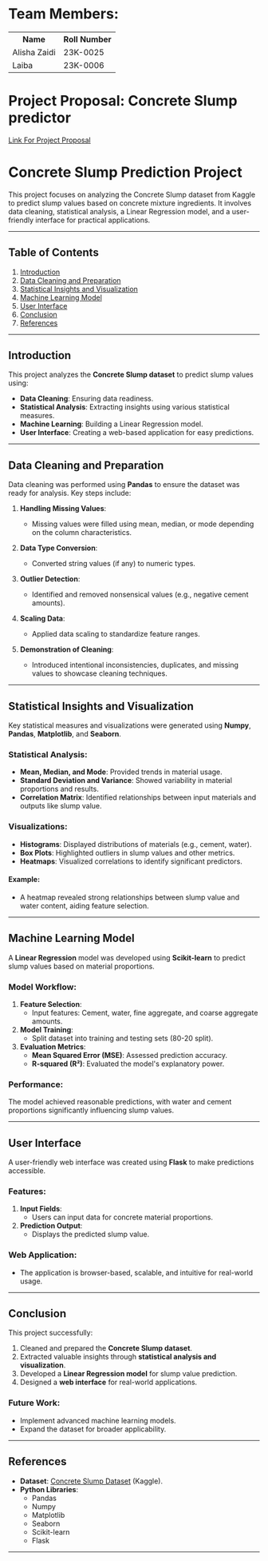 # Team Members:

<table>
<tr>
  <th>Name</th>
  <th>Roll Number</th>
</tr>
<tr>
  <td>Alisha Zaidi</td>
  <td>23K-0025</td>
</tr>
<tr>
  <td>Laiba</td>
  <td>23K-0006</td>
</tr>
</table>

# Project Proposal: Concrete Slump predictor

[Link For Project Proposal](https://github.com/laibaa1209/PAI-Project-24/tree/main/proposal)

# Concrete Slump Prediction Project

This project focuses on analyzing the Concrete Slump dataset from Kaggle to predict slump values based on concrete mixture ingredients. It involves data cleaning, statistical analysis, a Linear Regression model, and a user-friendly interface for practical applications.

---

## Table of Contents
1. [Introduction](#introduction)
2. [Data Cleaning and Preparation](#data-cleaning-and-preparation)
3. [Statistical Insights and Visualization](#statistical-insights-and-visualization)
4. [Machine Learning Model](#machine-learning-model)
5. [User Interface](#user-interface)
6. [Conclusion](#conclusion)
7. [References](#references)

---

## Introduction
This project analyzes the **Concrete Slump dataset** to predict slump values using:
- **Data Cleaning**: Ensuring data readiness.
- **Statistical Analysis**: Extracting insights using various statistical measures.
- **Machine Learning**: Building a Linear Regression model.
- **User Interface**: Creating a web-based application for easy predictions.

---

## Data Cleaning and Preparation
Data cleaning was performed using **Pandas** to ensure the dataset was ready for analysis. Key steps include:

1. **Handling Missing Values**:
   - Missing values were filled using mean, median, or mode depending on the column characteristics.

2. **Data Type Conversion**:
   - Converted string values (if any) to numeric types.

3. **Outlier Detection**:
   - Identified and removed nonsensical values (e.g., negative cement amounts).

4. **Scaling Data**:
   - Applied data scaling to standardize feature ranges.

5. **Demonstration of Cleaning**:
   - Introduced intentional inconsistencies, duplicates, and missing values to showcase cleaning techniques.

---

## Statistical Insights and Visualization
Key statistical measures and visualizations were generated using **Numpy**, **Pandas**, **Matplotlib**, and **Seaborn**.

### Statistical Analysis:
- **Mean, Median, and Mode**: Provided trends in material usage.
- **Standard Deviation and Variance**: Showed variability in material proportions and results.
- **Correlation Matrix**: Identified relationships between input materials and outputs like slump value.

### Visualizations:
- **Histograms**: Displayed distributions of materials (e.g., cement, water).
- **Box Plots**: Highlighted outliers in slump values and other metrics.
- **Heatmaps**: Visualized correlations to identify significant predictors.

#### Example:
- A heatmap revealed strong relationships between slump value and water content, aiding feature selection.

---

## Machine Learning Model
A **Linear Regression** model was developed using **Scikit-learn** to predict slump values based on material proportions.

### Model Workflow:
1. **Feature Selection**:
   - Input features: Cement, water, fine aggregate, and coarse aggregate amounts.
2. **Model Training**:
   - Split dataset into training and testing sets (80-20 split).
3. **Evaluation Metrics**:
   - **Mean Squared Error (MSE)**: Assessed prediction accuracy.
   - **R-squared (R²)**: Evaluated the model's explanatory power.

### Performance:
The model achieved reasonable predictions, with water and cement proportions significantly influencing slump values.

---

## User Interface
A user-friendly web interface was created using **Flask** to make predictions accessible.

### Features:
1. **Input Fields**:
   - Users can input data for concrete material proportions.
2. **Prediction Output**:
   - Displays the predicted slump value.

### Web Application:
- The application is browser-based, scalable, and intuitive for real-world usage.

---

## Conclusion
This project successfully:
1. Cleaned and prepared the **Concrete Slump dataset**.
2. Extracted valuable insights through **statistical analysis and visualization**.
3. Developed a **Linear Regression model** for slump value prediction.
4. Designed a **web interface** for real-world applications.

### Future Work:
- Implement advanced machine learning models.
- Expand the dataset for broader applicability.

---

## References
- **Dataset**: [Concrete Slump Dataset](https://www.kaggle.com/datasets/huseyincenik/cement-slump/data) (Kaggle).  
- **Python Libraries**:  
  - Pandas  
  - Numpy  
  - Matplotlib  
  - Seaborn  
  - Scikit-learn  
  - Flask  

---


